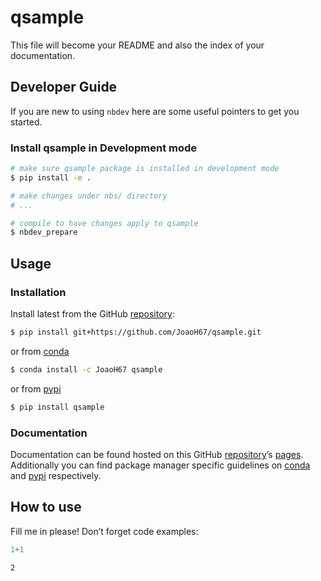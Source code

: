 # qsample


<!-- WARNING: THIS FILE WAS AUTOGENERATED! DO NOT EDIT! -->

This file will become your README and also the index of your
documentation.

## Developer Guide

If you are new to using `nbdev` here are some useful pointers to get you
started.

### Install qsample in Development mode

``` sh
# make sure qsample package is installed in development mode
$ pip install -e .

# make changes under nbs/ directory
# ...

# compile to have changes apply to qsample
$ nbdev_prepare
```

## Usage

### Installation

Install latest from the GitHub
[repository](https://github.com/JoaoH67/qsample):

``` sh
$ pip install git+https://github.com/JoaoH67/qsample.git
```

or from [conda](https://anaconda.org/JoaoH67/qsample)

``` sh
$ conda install -c JoaoH67 qsample
```

or from [pypi](https://pypi.org/project/qsample/)

``` sh
$ pip install qsample
```

### Documentation

Documentation can be found hosted on this GitHub
[repository](https://github.com/JoaoH67/qsample)’s
[pages](https://JoaoH67.github.io/qsample/). Additionally you can find
package manager specific guidelines on
[conda](https://anaconda.org/JoaoH67/qsample) and
[pypi](https://pypi.org/project/qsample/) respectively.

## How to use

Fill me in please! Don’t forget code examples:

``` python
1+1
```

    2
